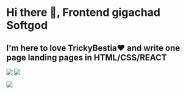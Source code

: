 ### <h1>Hi there 👋, Frontend gigachad Softgod</h1>
#### <h2>I'm here to love TrickyBestia❤ and write one page landing pages in HTML/CSS/REACT</h2>
![](http://github-profile-summary-cards.vercel.app/api/cards/repos-per-language?username=Softgod4&theme=github_dark)
![](http://github-profile-summary-cards.vercel.app/api/cards/stats?username=Softgod4&theme=github_dark)

![](https://www.codewars.com/users/Softgod4/badges/large)
